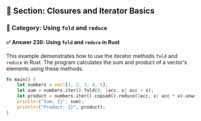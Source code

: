 ## 📘 Section: Closures and Iterator Basics  
### 🔹 Category: Using `fold` and `reduce`  
#### ✅ Answer 236: Using `fold` and `reduce` in Rust

This example demonstrates how to use the iterator methods `fold` and `reduce` in Rust. The program calculates the sum and product of a vector's elements using these methods.

```rust
fn main() {
    let numbers = vec![1, 2, 3, 4, 5];
    let sum = numbers.iter().fold(0, |acc, x| acc + x);
    let product = numbers.iter().copied().reduce(|acc, x| acc * x).unwrap_or(1);
    println!("Sum: {}", sum);
    println!("Product: {}", product);
}
```
